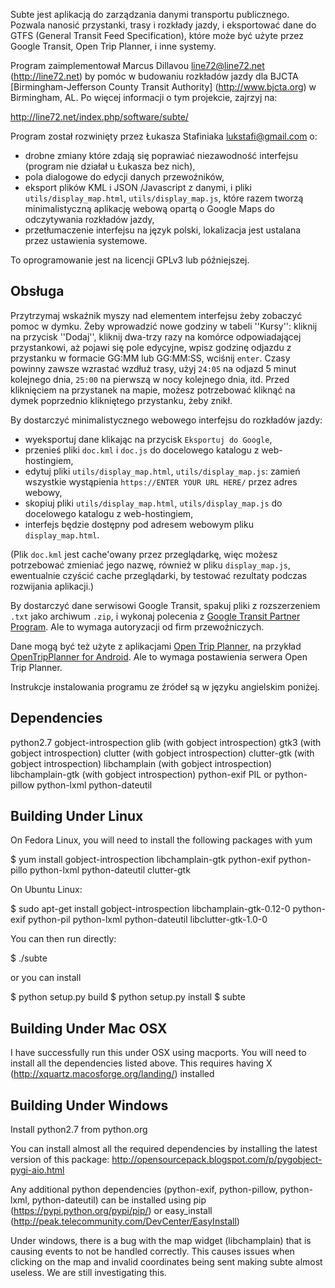 Subte jest aplikacją do zarządzania danymi transportu publicznego. Pozwala nanosić przystanki, trasy i rozkłady jazdy, i eksportować dane do GTFS (General Transit Feed Specification), które może być użyte przez Google Transit, Open Trip Planner, i inne systemy.

Program zaimplementował Marcus Dillavou <line72@line72.net> (http://line72.net) by pomóc w budowaniu rozkładów jazdy dla BJCTA [Birmingham-Jefferson County Transit Authority] (http://www.bjcta.org) w Birmingham, AL. Po więcej informacji o tym projekcie, zajrzyj na:

http://line72.net/index.php/software/subte/

Program został rozwinięty przez Łukasza Stafiniaka <lukstafi@gmail.com> o:
* drobne zmiany które zdają się poprawiać niezawodność interfejsu (program nie działał u Łukasza bez nich),
* pola dialogowe do edycji danych przewoźników,
* eksport plików KML i JSON /Javascript z danymi, i pliki `utils/display_map.html`, `utils/display_map.js`, które razem tworzą minimalistyczną aplikację webową opartą o Google Maps do odczytywania rozkładów jazdy,
* przetłumaczenie interfejsu na język polski, lokalizacja jest ustalana przez ustawienia systemowe.

To oprogramowanie jest na licencji GPLv3 lub późniejszej.

## Obsługa

Przytrzymaj wskaźnik myszy nad elementem interfejsu żeby zobaczyć pomoc w dymku. Żeby wprowadzić nowe godziny w tabeli ''Kursy'': kliknij na przycisk ''Dodaj'', kliknij dwa-trzy razy na komórce odpowiadającej przystankowi, aż pojawi się pole edycyjne, wpisz godzinę odjazdu z przystanku w formacie GG:MM lub GG:MM:SS, wciśnij `enter`. Czasy powinny zawsze wzrastać wzdłuż trasy, użyj `24:05` na odjazd 5 minut kolejnego dnia, `25:00` na pierwszą w nocy kolejnego dnia, itd. Przed kliknięciem na przystanek na mapie, możesz potrzebować kliknąć na dymek poprzednio klikniętego przystanku, żeby znikł.

By dostarczyć minimalistycznego webowego interfejsu do rozkładów jazdy:
* wyeksportuj dane klikając na przycisk `Eksportuj do Google`,
* przenieś pliki `doc.kml` i `doc.js` do docelowego katalogu z web-hostingiem,
* edytuj pliki `utils/display_map.html`, `utils/display_map.js`: zamień wszystkie wystąpienia `https://ENTER YOUR URL HERE/` przez adres webowy,
* skopiuj pliki `utils/display_map.html`, `utils/display_map.js` do docelowego katalogu z web-hostingiem,
* interfejs będzie dostępny pod adresem webowym pliku `display_map.html`.

(Plik `doc.kml` jest cache'owany przez przeglądarkę, więc możesz potrzebować zmieniać jego nazwę, również w pliku `display_map.js`, ewentualnie czyścić cache przeglądarki, by testować rezultaty podczas rozwijania aplikacji.)

By dostarczyć dane serwisowi Google Transit, spakuj pliki z rozszerzeniem `.txt` jako archiwum `.zip`, i wykonaj polecenia z [Google Transit Partner Program](https://maps.google.com/help/maps/mapcontent/transit/participate.html). Ale to wymaga autoryzacji od firm przewoźniczych.

Dane mogą być też użyte z aplikacjami [Open Trip Planner](http://www.opentripplanner.org/), na przykład [OpenTripPlanner for Android](https://github.com/CUTR-at-USF/OpenTripPlanner-for-Android/wiki). Ale to wymaga postawienia serwera Open Trip Planner.

Instrukcje instalowania programu ze źródeł są w języku angielskim poniżej.

## Dependencies

python2.7
gobject-introspection
glib (with gobject introspection)
gtk3 (with gobject introspection)
clutter (with gobject introspection)
clutter-gtk (with gobject introspection)
libchamplain (with gobject introspection)
libchamplain-gtk (with gobject introspection)
python-exif
PIL or python-pillow
python-lxml
python-dateutil

## Building Under Linux

On Fedora Linux, you will need to install the following packages with yum

$ yum install gobject-introspection libchamplain-gtk python-exif python-pillo python-lxml python-dateutil clutter-gtk

On Ubuntu Linux:

$ sudo apt-get install gobject-introspection libchamplain-gtk-0.12-0 python-exif python-pil python-lxml python-dateutil libclutter-gtk-1.0-0

You can then run directly:

$ ./subte

or you can install

$ python setup.py build
$ python setup.py install
$ subte

## Building Under Mac OSX

I have successfully run this under OSX using macports. You will need to install all the dependencies listed above. This requires having X (http://xquartz.macosforge.org/landing/) installed

## Building Under Windows

Install python2.7 from python.org

You can install almost all the required dependencies by installing the latest version of this package:
http://opensourcepack.blogspot.com/p/pygobject-pygi-aio.html

Any additional python dependencies (python-exif, python-pillow, python-lxml, python-dateutil) can be installed using pip (https://pypi.python.org/pypi/pip/) or easy_install (http://peak.telecommunity.com/DevCenter/EasyInstall)

Under windows, there is a bug with the map widget (libchamplain) that is causing events to not be handled correctly. This causes issues when clicking on the map and invalid coordinates being sent making subte almost useless. We are still investigating this.